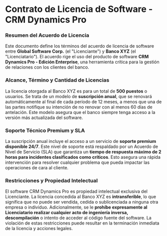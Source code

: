 # Contrato de Licencia de Software - CRM Dynamics Pro

### **Resumen del Acuerdo de Licencia**

Este documento define los términos del acuerdo de licencia de software entre **Global Software Corp.** (el "Licenciante") y **Banco XYZ** (el "Licenciatario"). El acuerdo rige el uso del producto de software **CRM Dynamics Pro - Edición Enterprise**, una herramienta crítica para la gestión de relaciones con los clientes del banco.

### **Alcance, Término y Cantidad de Licencias**

La licencia otorgada al Banco XYZ es para un total de **500 puestos** o usuarios. Se trata de un modelo de **suscripción anual**, que se renovará automáticamente al final de cada período de 12 meses, a menos que una de las partes notifique su intención de no renovar con al menos 60 días de antelación. Este modelo asegura que el banco siempre tenga acceso a la versión más actualizada del software.

### **Soporte Técnico Premium y SLA**

La suscripción anual incluye el acceso a un servicio de **soporte premium disponible 24/7**. Este nivel de soporte está respaldado por un Acuerdo de Nivel de Servicio (SLA) que garantiza un **tiempo de respuesta máximo de 2 horas para incidentes clasificados como críticos**. Esto asegura una rápida intervención para resolver cualquier problema que pueda impactar las operaciones de cara al cliente.

### **Restricciones y Propiedad Intelectual**

El software CRM Dynamics Pro es propiedad intelectual exclusiva del Licenciante. La licencia concedida al Banco XYZ es **intransferible**, lo que significa que no puede ser vendida, cedida o sublicenciada a ninguna otra empresa o individuo. Adicionalmente, se le **prohíbe expresamente al Licenciatario realizar cualquier acto de ingeniería inversa, descompilación** o intento de acceder al código fuente del software. La violación de estas restricciones puede resultar en la terminación inmediata de la licencia y acciones legales.
